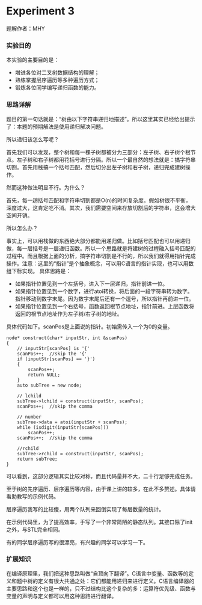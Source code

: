 # Experiment 3

题解作者：MHY

### 实验目的

本实验的主要目的是：
* 增进各位对二叉树数据结构的理解；
* 熟练掌握层序遍历等多种遍历方式；
* 锻炼各位同学编写递归函数的能力。

### 思路详解
题目的第一句话就是：“树由以下字符串递归地描述”。所以这里其实已经给出提示了：本题的预期解法是使用递归解决问题。

所以递归该怎么写呢？

首先我们可以发现，整个树和每一棵子树都被分为三部分：左子树、右子树个根节点。左子树和右子树都用花括号进行分隔。所以一个最自然的想法就是：搞字符串切割。首先用栈搞一个括号匹配，然后切分出左子树和右子树，递归完成建树操作。

然而这种做法明显不行。为什么？

首先，每一趟括号匹配和字符串切割都是O(n)的时间复杂度。假如树很不平衡，深度过大，这肯定吃不消。其次，我们需要空间来存放切割后的字符串，这会增大空间开销。

所以怎么办？

事实上，可以用栈做的东西绝大部分都能用递归做。比如括号匹配也可以用递归做，每一层括号是一层递归函数。所以一个思路就是将建树的过程融入括号匹配的过程中。而且根据上面的分析，搞字符串切割是不行的，所以我们就得用指针完成操作。注意：这里的“指针”是个抽象概念，可以用C语言的指针实现，也可以用数组下标实现。
具体思路是：

* 如果指针位置见到一个左括号，进入下一层递归，指针前进一位。
* 如果指针位置见到一个数字，进行atoi转换，将后面的一段字符串转为数字。指针移动到数字末尾。因为数字末尾后还有一个逗号，所以指针再前进一位。
* 如果指针位置见到一个右括号，函数返回根节点地址，指针前进。上层函数将返回的根节点地址作为左子树/右子树的地址。

具体代码如下。scanPos是上面说的指针。初始需传入一个为0的变量。
```
node* construct(char* inputStr, int &scanPos)
{
	// inputStr[scanPos] is '{'
	scanPos++;	//skip the '{'
	if (inputStr[scanPos] == '}')
	{
		scanPos++;
		return NULL;
	}
	auto subTree = new node;

	// lchild
	subTree->lchild = construct(inputStr, scanPos);
	scanPos++;	//skip the comma
	
	// number
	subTree->data = atoi(inputStr + scanPos);
	while (isdigit(inputStr[scanPos]))
		scanPos++;
	scanPos++;	//skip the comma

	//rchild
	subTree->rchild = construct(inputStr, scanPos);
	return subTree;
}
```
可以看到，这部分逻辑其实比较对称，而且代码量并不大，二十行足够完成任务。

至于树的先序遍历、层序遍历等内容，由于课上讲的较多，在此不多赘述。具体请看助教写的示例代码。

层序遍历我写的比较傻，用两个队列来回倒实现了每层数量的统计。

在示例代码里，为了提高效率，手写了一个非常简陋的静态队列。其接口除了init之外，与STL完全相同。

有的同学层序遍历写的很漂亮，有兴趣的同学可以学习一下。

### 扩展知识
在编译原理里，我们把这种思路叫做“自顶向下翻译”。C语言中变量、函数等的定义和题中树的定义有很大共通之处：它们都能用递归来进行定义。C语言编译器的主要思路和这个也是一样的，只不过结构比这个复杂的多：运算符优先级、函数与变量的声明与定义都可以用这种思路进行翻译。